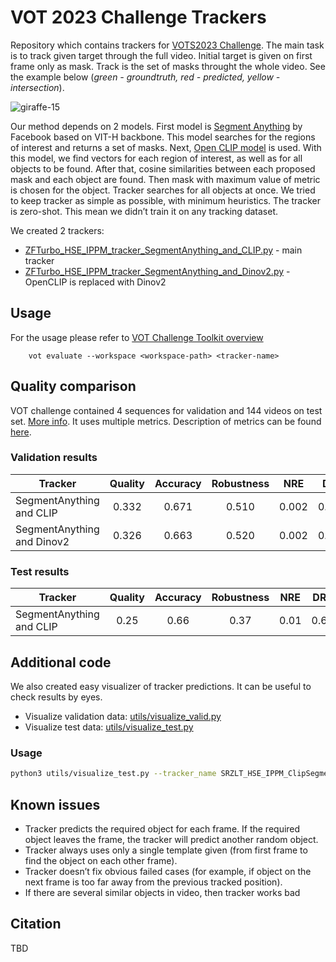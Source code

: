 # VOT 2023 Challenge Trackers
Repository which contains trackers for [VOTS2023 Challenge](https://www.votchallenge.net/vots2023/). The main task is to track given target through the full video. Initial target is given on first frame only as mask. Track is the set of masks throught the whole video. See the example below (_green - groundtruth, red - predicted, yellow - intersection_).  

![giraffe-15](images/example.gif)

Our method depends on 2 models. First model is [Segment Anything](https://github.com/facebookresearch/segment-anything) by Facebook based on VIT-H backbone. This model searches for the regions of interest and returns a set of masks. Next, [Open CLIP model](https://github.com/mlfoundations/open_clip) is used. With this model, we find vectors for each region of interest, as well as for all objects to be found. After that, cosine similarities between each proposed mask and each object are found. Then mask with maximum value of metric is chosen for the object. Tracker searches for all objects at once. We tried to keep tracker as simple as possible, with minimum heuristics. The
tracker is zero-shot. This mean we didn’t train it on any tracking dataset. 

We created 2 trackers:
* [ZFTurbo_HSE_IPPM_tracker_SegmentAnything_and_CLIP.py](ZFTurbo_HSE_IPPM_tracker_SegmentAnything_and_CLIP.py) - main tracker
* [ZFTurbo_HSE_IPPM_tracker_SegmentAnything_and_Dinov2.py](ZFTurbo_HSE_IPPM_tracker_SegmentAnything_and_Dinov2.py) - OpenCLIP is replaced with Dinov2

## Usage

For the usage please refer to [VOT Challenge Toolkit overview](https://www.votchallenge.net/howto/overview.html)

```
    vot evaluate --workspace <workspace-path> <tracker-name>
```

## Quality comparison

VOT challenge contained 4 sequences for validation and 144 videos on test set. [More info](https://www.votchallenge.net/vots2023/participation.html). It uses multiple metrics. Description of metrics can be found [here](https://data.votchallenge.net/vots2023/measures.pdf).

### Validation results

| Tracker     | Quality  | Accuracy  | Robustness  | NRE  | DRE  | ADQ |
| ------------- |:---------:|:----------:|:----------:|:----------:|:------------------:|:------------------:|
| SegmentAnything and CLIP   | 0.332   | 0.671    | 0.510     | 0.002    | 0.488  | 0.000  |
| SegmentAnything and Dinov2 | 0.326   | 0.663    | 0.520     |  0.002   | 0.478  | 0.000  |

### Test results

| Tracker     | Quality  | Accuracy  | Robustness  | NRE  | DRE  | ADQ |
| ------------- |:---------:|:----------:|:----------:|:----------:|:------------------:|:------------------:|
| SegmentAnything and CLIP   | 0.25   | 0.66    | 0.37     | 0.01    | 0.62  | 0.000  |


## Additional code

We also created easy visualizer of tracker predictions. It can be useful to check results by eyes.
* Visualize validation data: [utils/visualize_valid.py](utils/visualize_valid.py)
* Visualize test data: [utils/visualize_test.py](utils/visualize_test.py)

### Usage

```bash
python3 utils/visualize_test.py --tracker_name SRZLT_HSE_IPPM_ClipSegmentAnything --workspace /home/vot_workspace
```

## Known issues

* Tracker predicts the required object for each frame. If the required object leaves the frame,
the tracker will predict another random object.
* Tracker always uses only a single template given (from first frame to find the object on each
other frame).
* Tracker doesn’t fix obvious failed cases (for example, if object on the next frame is too far
away from the previous tracked position).
* If there are several similar objects in video, then tracker works bad

## Citation

TBD